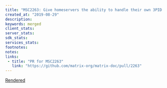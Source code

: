 ```yaml
---
title: "MSC2263: Give homeservers the ability to handle their own 3PID registrations/password resets"
created_at: "2019-08-29"
description:
keywords: merged
client_stats:
server_stats:
sdk_stats:
services_stats:
footnotes:
notes:
links:
 - title: "PR for MSC2263"
   link: "https://github.com/matrix-org/matrix-doc/pull/2263"
---
```

[Rendered](https://github.com/matrix-org/matrix-doc/blob/master/proposals/2263-homeserver-pw-resets.md)
